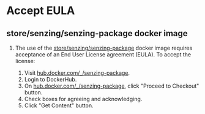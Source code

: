 # Accept EULA

## store/senzing/senzing-package docker image

1. The use of the [store/senzing/senzing-package](https://hub.docker.com/_/senzing-package)
docker image requires acceptance of an End User License agreement (EULA).
To accept the license:

    1. Visit [hub.docker.com/_/senzing-package](https://hub.docker.com/_/senzing-package).
    1. Login to DockerHub.
    1. On [hub.docker.com/_/senzing-package](https://hub.docker.com/_/senzing-package), click "Proceed to Checkout" button.
    1. Check boxes for agreeing and acknowledging.
    1. Click "Get Content" button.
